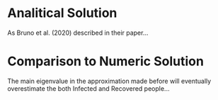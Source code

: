 # Analitical Solution
As Bruno et al. (2020) described in their paper...

# Comparison to Numeric Solution
The main eigenvalue in the approximation made before will eventually overestimate the both Infected and Recovered people...
